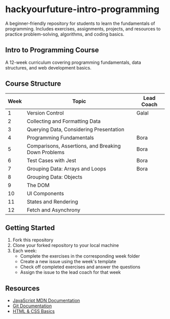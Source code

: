 # hackyourfuture-intro-programming

A beginner-friendly repository for students to learn the fundamentals of programming. Includes exercises, assignments, projects, and resources to practice problem-solving, algorithms, and coding basics.

## Intro to Programming Course

A 12-week curriculum covering programming fundamentals, data structures, and web development basics.

## Course Structure

| Week | Topic | Lead Coach | 
|------|-------|------------|
| 1 | Version Control | Galal |
| 2 | Collecting and Formatting Data | |
| 3 | Querying Data, Considering Presentation | |
| 4 | Programming Fundamentals | Bora |
| 5 | Comparisons, Assertions, and Breaking Down Problems | Bora |
| 6 | Test Cases with Jest | Bora |
| 7 | Grouping Data: Arrays and Loops | Bora |
| 8 | Grouping Data: Objects | |
| 9 | The DOM | |
| 10 | UI Components | |
| 11 | States and Rendering | |
| 12 | Fetch and Asynchrony | |

## Getting Started

1. Fork this repository
2. Clone your forked repository to your local machine
3. Each week:
   - Complete the exercises in the corresponding week folder
   - Create a new issue using the week's template
   - Check off completed exercises and answer the questions
   - Assign the issue to the lead coach for that week

## Resources

- [JavaScript MDN Documentation](https://developer.mozilla.org/en-US/docs/Web/JavaScript)
- [Git Documentation](https://git-scm.com/doc)
- [HTML & CSS Basics](https://developer.mozilla.org/en-US/docs/Learn/HTML)

